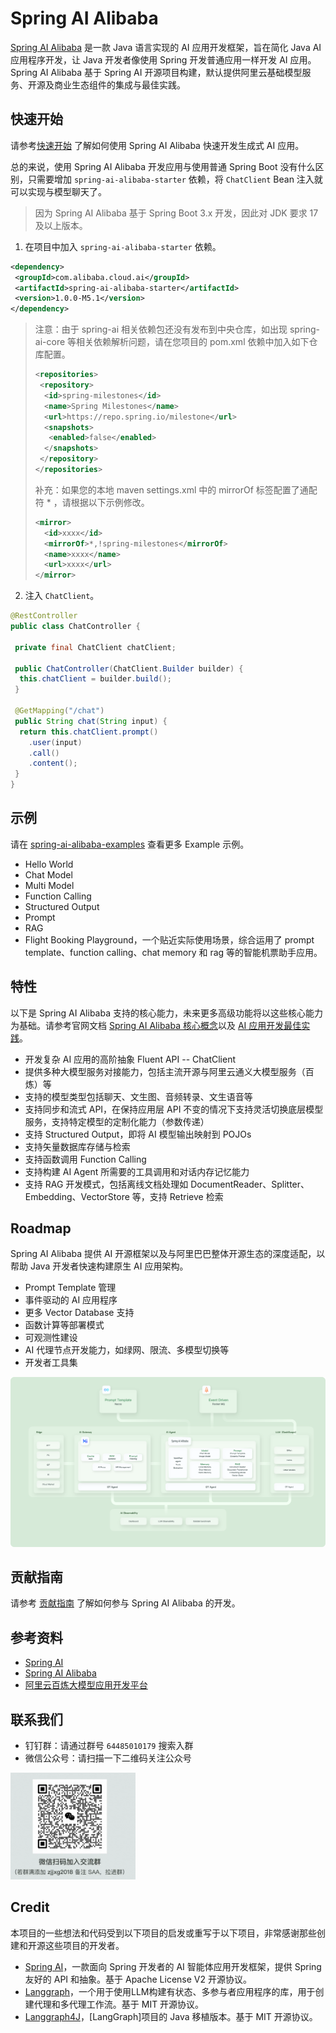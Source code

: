 # Spring AI Alibaba

[Spring AI Alibaba](https://java2ai.com) 是一款 Java 语言实现的 AI 应用开发框架，旨在简化 Java AI 应用程序开发，让 Java 开发者像使用 Spring 开发普通应用一样开发 AI 应用。Spring AI Alibaba 基于 Spring AI 开源项目构建，默认提供阿里云基础模型服务、开源及商业生态组件的集成与最佳实践。

## 快速开始

请参考[快速开始](https://java2ai.com/docs/dev/get-started/) 了解如何使用 Spring AI Alibaba 快速开发生成式 AI 应用。

总的来说，使用 Spring AI Alibaba 开发应用与使用普通 Spring Boot 没有什么区别，只需要增加 `spring-ai-alibaba-starter` 依赖，将 `ChatClient` Bean 注入就可以实现与模型聊天了。

> 因为 Spring AI Alibaba 基于 Spring Boot 3.x 开发，因此对 JDK 要求 17 及以上版本。

1. 在项目中加入 `spring-ai-alibaba-starter` 依赖。

 ```xml
 <dependency>
  <groupId>com.alibaba.cloud.ai</groupId>
  <artifactId>spring-ai-alibaba-starter</artifactId>
  <version>1.0.0-M5.1</version>
 </dependency>
 ```

 > 注意：由于 spring-ai 相关依赖包还没有发布到中央仓库，如出现 spring-ai-core 等相关依赖解析问题，请在您项目的 pom.xml 依赖中加入如下仓库配置。
 >
 > ```xml
 > <repositories>
 >  <repository>
 >   <id>spring-milestones</id>
 >   <name>Spring Milestones</name>
 >   <url>https://repo.spring.io/milestone</url>
 >   <snapshots>
 >    <enabled>false</enabled>
 >   </snapshots>
 >  </repository>
 > </repositories>
 > ```
>
 > 补充：如果您的本地 maven settings.xml 中的 mirrorOf 标签配置了通配符 * ，请根据以下示例修改。
>
 > ```xml
 > <mirror>
 >   <id>xxxx</id>
 >   <mirrorOf>*,!spring-milestones</mirrorOf>
 >   <name>xxxx</name>
 >   <url>xxxx</url>
 > </mirror>
 > ```

2. 注入 `ChatClient`。

 ```java
 @RestController
 public class ChatController {

  private final ChatClient chatClient;

  public ChatController(ChatClient.Builder builder) {
   this.chatClient = builder.build();
  }

  @GetMapping("/chat")
  public String chat(String input) {
   return this.chatClient.prompt()
     .user(input)
     .call()
     .content();
  }
 }
 ```

## 示例

请在 [spring-ai-alibaba-examples](https://github.com/springaialibaba/spring-ai-alibaba-examples) 查看更多 Example 示例。

* Hello World
* Chat Model
* Multi Model
* Function Calling
* Structured Output
* Prompt
* RAG
* Flight Booking Playground，一个贴近实际使用场景，综合运用了 prompt template、function calling、chat memory 和 rag 等的智能机票助手应用。

## 特性

以下是 Spring AI Alibaba 支持的核心能力，未来更多高级功能将以这些核心能力为基础。请参考官网文档 [Spring AI Alibaba 核心概念](https://java2ai.com/docs/dev/concepts/)以及 [AI 应用开发最佳实践](https://java2ai.com/docs/dev/practices/playground-flight-booking/)。

* 开发复杂 AI 应用的高阶抽象 Fluent API -- ChatClient
* 提供多种大模型服务对接能力，包括主流开源与阿里云通义大模型服务（百炼）等
* 支持的模型类型包括聊天、文生图、音频转录、文生语音等
* 支持同步和流式 API，在保持应用层 API 不变的情况下支持灵活切换底层模型服务，支持特定模型的定制化能力（参数传递）
* 支持 Structured Output，即将 AI 模型输出映射到 POJOs
* 支持矢量数据库存储与检索
* 支持函数调用 Function Calling
* 支持构建 AI Agent 所需要的工具调用和对话内存记忆能力
* 支持 RAG 开发模式，包括离线文档处理如 DocumentReader、Splitter、Embedding、VectorStore 等，支持 Retrieve 检索

## Roadmap

Spring AI Alibaba 提供 AI 开源框架以及与阿里巴巴整体开源生态的深度适配，以帮助 Java 开发者快速构建原生 AI 应用架构。

* Prompt Template 管理
* 事件驱动的 AI 应用程序
* 更多 Vector Database 支持
* 函数计算等部署模式
* 可观测性建设
* AI 代理节点开发能力，如绿网、限流、多模型切换等
* 开发者工具集

![ai-native-architecture](./docs/imgs/spring-ai-alibaba-arch.png)

## 贡献指南

请参考 [贡献指南](./CONTRIBUTING.md) 了解如何参与 Spring AI Alibaba 的开发。

## 参考资料

* [Spring AI](https://docs.spring.io/spring-ai/reference/index.html)
* [Spring AI Alibaba](https://java2ai.com/docs/dev/overview/)
* [阿里云百炼大模型应用开发平台](https://help.aliyun.com/zh/model-studio/getting-started/what-is-model-studio/)

## 联系我们

* 钉钉群：请通过群号 `64485010179` 搜索入群
* 微信公众号：请扫描一下二维码关注公众号

<img src="./docs/imgs/wechat-account.png" style="max-width:200px;"/>

## Credit

本项目的一些想法和代码受到以下项目的启发或重写于以下项目，非常感谢那些创建和开源这些项目的开发者。

* [Spring AI](https://github.com/spring-projects/spring-ai)，一款面向 Spring 开发者的 AI 智能体应用开发框架，提供 Spring 友好的 API 和抽象。基于 Apache License V2 开源协议。
* [Langgraph](https://github.com/langchain-ai/langgraph)，一个用于使用LLM构建有状态、多参与者应用程序的库，用于创建代理和多代理工作流。基于 MIT 开源协议。
* [Langgraph4J](https://github.com/bsorrentino/langgraph4j)，[LangGraph]项目的 Java 移植版本。基于 MIT 开源协议。
